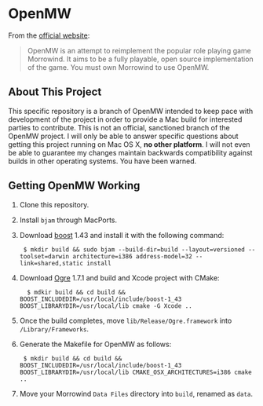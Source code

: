 OpenMW
======

From the [official website][]:

> OpenMW is an attempt to reimplement the popular role playing game Morrowind. It aims to be a fully playable, open source implementation of the game. You must own Morrowind to use OpenMW.

About This Project
------------------

This specific repository is a branch of OpenMW intended to keep pace with development of the project in order to provide a Mac build for interested parties to contribute. This is not an official, sanctioned branch of the OpenMW project. I will only be able to answer specific questions about getting this project running on Mac OS X, **no other platform**. I will not even be able to guarantee my changes maintain backwards compatibility against builds in other operating systems. You have been warned.

Getting OpenMW Working
----------------------

1. Clone this repository.
2. Install `bjam` through MacPorts.
3. Download [boost][] 1.43 and install it with the following command:

        $ mkdir build && sudo bjam --build-dir=build --layout=versioned --toolset=darwin architecture=i386 address-model=32 --link=shared,static install

4. Download [Ogre][] 1.7.1 and build and Xcode project with CMake:

         $ mdkir build && cd build && BOOST_INCLUDEDIR=/usr/local/include/boost-1_43 BOOST_LIBRARYDIR=/usr/local/lib cmake -G Xcode ..

5. Once the build completes, move `lib/Release/Ogre.framework` into `/Library/Frameworks`.

6. Generate the Makefile for OpenMW as follows:

        $ mkdir build && cd build && BOOST_INCLUDEDIR=/usr/local/include/boost-1_43 BOOST_LIBRARYDIR=/usr/local/lib CMAKE_OSX_ARCHITECTURES=i386 cmake ..

7. Move your Morrowind `Data Files` directory into `build`, renamed as `data`.

[boost]: http://www.boost.org
[Ogre]: http://www.ogre3d.org
[official website]: http://openmw.com
[Will Thimbleby's Ogre Framework]: http://www.thimbleby.net/ogre/
